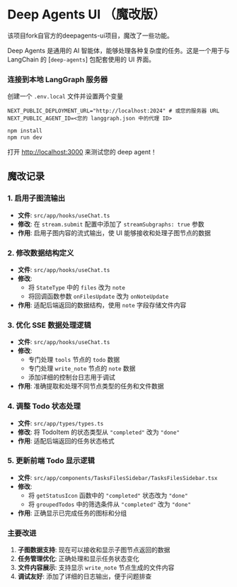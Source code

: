 # Deep Agents UI （魔改版）

该项目fork自官方的deepagents-ui项目，魔改了一些功能。

Deep Agents 是通用的 AI 智能体，能够处理各种复杂度的任务。这是一个用于与 LangChain 的 [`deep-agents`] 包配套使用的 UI 界面。

### 连接到本地 LangGraph 服务器

创建一个 `.env.local` 文件并设置两个变量

```env
NEXT_PUBLIC_DEPLOYMENT_URL="http://localhost:2024" # 或您的服务器 URL
NEXT_PUBLIC_AGENT_ID=<您的 langgraph.json 中的代理 ID>
```

```bash
npm install
npm run dev
```

打开 [http://localhost:3000](http://localhost:3000) 来测试您的 deep agent！

## 魔改记录

### 1. 启用子图流输出

- **文件**: `src/app/hooks/useChat.ts`
- **修改**: 在 `stream.submit` 配置中添加了 `streamSubgraphs: true` 参数
- **作用**: 启用子图内容的流式输出，使 UI 能够接收和处理子图节点的数据

### 2. 修改数据结构定义

- **文件**: `src/app/hooks/useChat.ts`
- **修改**:
  - 将 `StateType` 中的 `files` 改为 `note`
  - 将回调函数参数 `onFilesUpdate` 改为 `onNoteUpdate`
- **作用**: 适配后端返回的数据结构，使用 `note` 字段存储文件内容

### 3. 优化 SSE 数据处理逻辑

- **文件**: `src/app/hooks/useChat.ts`
- **修改**:
  - 专门处理 `tools` 节点的 `todo` 数据
  - 专门处理 `write_note` 节点的 `note` 数据
  - 添加详细的控制台日志用于调试
- **作用**: 准确提取和处理不同节点类型的任务和文件数据

### 4. 调整 Todo 状态处理

- **文件**: `src/app/types/types.ts`
- **修改**: 将 TodoItem 的状态类型从 `"completed"` 改为 `"done"`
- **作用**: 适配后端返回的任务状态格式

### 5. 更新前端 Todo 显示逻辑

- **文件**: `src/app/components/TasksFilesSidebar/TasksFilesSidebar.tsx`
- **修改**:
  - 将 `getStatusIcon` 函数中的 `"completed"` 状态改为 `"done"`
  - 将 `groupedTodos` 中的筛选条件从 `"completed"` 改为 `"done"`
- **作用**: 正确显示已完成任务的图标和分组

### 主要改进

1. **子图数据支持**: 现在可以接收和显示子图节点返回的数据
2. **任务管理优化**: 正确处理和显示任务状态变化
3. **文件内容展示**: 支持显示 `write_note` 节点生成的文件内容
4. **调试友好**: 添加了详细的日志输出，便于问题排查
